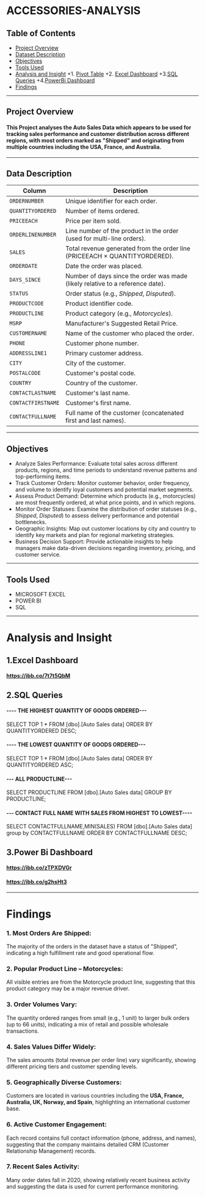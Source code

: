 # ACCESSORIES-ANALYSIS
## Table of Contents
+ [Project Overview](#Project-Overview)
+ [Dataset Description](#Dataset-Description)
+ [Objectives](#Objectives)
+ [Tools Used](#Tools-Used)
+ [Analysis and Insight](#Analysis-and-Insight)
+1. [Pivot Table](#Pivot-Table)
+2. [Excel Dashboard](#excel-dashboard)
+3.[SQL Queries](#sql-queries)
+4.[PowerBi Dashboard](#PowerBi-Dashboard)
+ [Findings](#Findings)
---
## Project Overview
#### This Project analyses the Auto Sales Data which appears to be used for tracking sales performance and customer distribution across different regions, with most orders marked as "Shipped" and originating from multiple countries including the USA, France, and Australia.
---

## Data Description
|  Column            | Description                                                                    |
| ------------------ | ------------------------------------------------------------------------------ |
| `ORDERNUMBER`      | Unique identifier for each order.                                              |
| `QUANTITYORDERED`  | Number of items ordered.                                                       |
| `PRICEEACH`        | Price per item sold.                                                           |
| `ORDERLINENUMBER`  | Line number of the product in the order (used for multi-line orders).          |
| `SALES`            | Total revenue generated from the order line (PRICEEACH × QUANTITYORDERED).     |
| `ORDERDATE`        | Date the order was placed.                                                     |
| `DAYS_SINCE`       | Number of days since the order was made (likely relative to a reference date). |
| `STATUS`           | Order status (e.g., *Shipped*, *Disputed*).                                    |
| `PRODUCTCODE`      | Product identifier code.                                                       |
| `PRODUCTLINE`      | Product category (e.g., *Motorcycles*).                                        |
| `MSRP`             | Manufacturer's Suggested Retail Price.                                         |
| `CUSTOMERNAME`     | Name of the customer who placed the order.                                     |
| `PHONE`            | Customer phone number.                                                         |
| `ADDRESSLINE1`     | Primary customer address.                                                      |
| `CITY`             | City of the customer.                                                          |
| `POSTALCODE`       | Customer's postal code.                                                        |
| `COUNTRY`          | Country of the customer.                                                       |
| `CONTACTLASTNAME`  | Customer's last name.                                                          |
| `CONTACTFIRSTNAME` | Customer's first name.                                                         |
| `CONTACTFULLNAME`  | Full name of the customer (concatenated first and last names).                 |

---
## Objectives
+ Analyze Sales Performance:
   Evaluate total sales across different products, regions, and time periods to understand revenue patterns and top-performing items.
+ Track Customer Orders:
   Monitor customer behavior, order frequency, and volume to identify loyal customers and potential market segments.
+ Assess Product Demand:
   Determine which products (e.g., motorcycles) are most frequently ordered, at what price points, and in which regions.
+ Monitor Order Statuses:
   Examine the distribution of order statuses (e.g., *Shipped*, *Disputed*) to assess delivery performance and potential bottlenecks.
+ Geographic Insights:
   Map out customer locations by city and country to identify key markets and plan for regional marketing strategies.
+ Business Decision Support:
   Provide actionable insights to help managers make data-driven decisions regarding inventory, pricing, and customer service.
---
## Tools Used
+ MICROSOFT EXCEL
+ POWER BI
+ SQL
---
# Analysis and Insight 
## 1.Excel Dashboard
#### https://ibb.co/7t7t5QbM

## 2.SQL Queries
#### ---- THE HIGHEST QUANTITY OF GOODS ORDERED---
SELECT TOP 1 * FROM [dbo].[Auto Sales data]
ORDER BY QUANTITYORDERED DESC;

#### ---- THE LOWEST QUANTITY OF GOODS ORDERED---
SELECT TOP 1 * FROM [dbo].[Auto Sales data]
ORDER BY QUANTITYORDERED ASC;

#### --- ALL PRODUCTLINE---
SELECT PRODUCTLINE FROM [dbo].[Auto Sales data]
GROUP BY PRODUCTLINE;


#### --- CONTACT FULL NAME WITH SALES FROM HIGHEST  TO LOWEST----
SELECT CONTACTFULLNAME,MIN(SALES) FROM [dbo].[Auto Sales data]
group by CONTACTFULLNAME
ORDER BY CONTACTFULLNAME DESC;

## 3.Power Bi Dashboard
#### https://ibb.co/zTPXDVGr
#### https://ibb.co/g2hsHt3
---
# Findings
### 1. Most Orders Are Shipped:
   The majority of the orders in the dataset have a status of "Shipped", indicating a high fulfillment rate and good operational flow.
### 2. Popular Product Line – Motorcycles:
   All visible entries are from the Motorcycle product line, suggesting that this product category may be a major revenue driver.
### 3. Order Volumes Vary:
   The quantity ordered ranges from small (e.g., 1 unit) to larger bulk orders (up to 66 units), indicating a mix of retail and possible wholesale transactions.
### 4. Sales Values Differ Widely:
   The sales amounts (total revenue per order line) vary significantly, showing different pricing tiers and customer spending levels.
### 5. Geographically Diverse Customers:
   Customers are located in various countries including the **USA, France, Australia, UK, Norway, and Spain**, highlighting an international customer base.
### 6. Active Customer Engagement:
   Each record contains full contact information (phone, address, and names), suggesting that the company maintains detailed CRM (Customer Relationship Management) records.
### 7. Recent Sales Activity:
   Many order dates fall in 2020, showing relatively recent business activity and suggesting the data is used for current performance monitoring.




